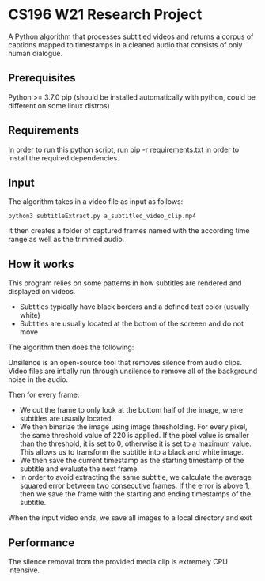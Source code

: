 # CS196 W21 Research Project
A Python algorithm that processes subtitled videos and returns a corpus of captions mapped to timestamps in a cleaned audio that consists of only human dialogue.

## Prerequisites
Python >= 3.7.0
pip (should be installed automatically with python, could be different on some linux distros)

## Requirements
In order to run this python script, run pip -r requirements.txt in order to install the required dependencies.

## Input
The algorithm takes in a video file as input as follows:
```
python3 subtitleExtract.py a_subtitled_video_clip.mp4
```
It then creates a folder of captured frames named with the according time range as well as the trimmed audio. 

## How it works

This program relies on some patterns in how subtitles are rendered and displayed on videos.

* Subtitles typically have black borders and a defined text color (usually white)
* Subtitles are usually located at the bottom of the screeen and do not move

The algorithm then does the following:

Unsilence is an open-source tool that removes silence from audio clips. Video files are intially run through unsilence to remove all of the background noise in the audio.

Then for every frame:

* We cut the frame to only look at the bottom half of the image, where subtitles are usually located. 
* We then binarize the image using image thresholding. For every pixel, the same threshold value of 220 is applied. If the pixel value is smaller than the threshold, it is set to 0, otherwise it is set to a maximum value. This allows us to transform the subtitle into a black and white image.
* We then save the current timestamp as the starting timestamp of the subtitle and evaluate the next frame
* In order to avoid extracting the same subtitle, we calculate the average squared error between two consecutive frames. If the error is above 1, then we save the frame with the starting and ending timestamps of the subtitle.

When the input video ends, we save all images to a local directory and exit

## Performance
The silence removal from the provided media clip is extremely CPU intensive.  
